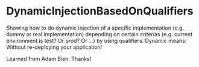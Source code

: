 # DynamicInjectionBasedOnQualifiers
Showing how to do dynamic injection of a specific implementation (e.g. dummy or real implementation) depending on certain criterias (e.g. current environment is test? Or prod? Or ...) by using qualifiers.
Dynamic means: Without re-deploying your application!

Learned from Adam Bien. Thanks!
